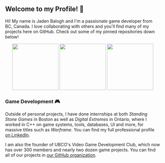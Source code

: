 ## Welcome to my Profile! 👋
Hi! My name is Jaden Balogh and I'm a passionate game developer from BC, Canada. I love collaborating with others and you'll find many of my projects here on GitHub. Check out some of my pinned repositories down below!

<p float="left" align="middle">
  <a href="https://github.com/JadenBalogh/whirlwind-smasher"><img src="https://github.com/JadenBalogh/whirlwind-smasher/blob/dev/Promo/Whirlwind%20Smasher%20Demo.gif" height="150" /></a>
  <a href="https://github.com/ubco-video-game-development-club/gravity-box"><img src="https://github.com/ubco-video-game-development-club/gravity-box/blob/main/Promo/gravity-box-gameplay-smol.gif" height="150" /></a>
  <a href="https://github.com/ubco-video-game-development-club/ruins-of-tyrrazza"><img src="https://github.com/ubco-video-game-development-club/ruins-of-tyrrazza/blob/master/RuinsOfTyrrazzaGameplay.gif" height="150" /></a>
</p>

### Game Development 🎮
Outside of personal projects, I have done internships at both *Standing Stone Games* in Boston as well as *Digital Extremes* in Ontario, where I worked in C++ on game systems, tools, databases, UI and more, for massive titles such as *Warframe*. You can find my full professional profile [on LinkedIn](https://www.linkedin.com/in/jadenbalogh/).

I am also the founder of UBCO's Video Game Development Club, which now has over 300 members and nearly two dozen game projects. You can find all of our projects in [our GitHub organization](https://github.com/ubco-video-game-development-club).
